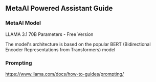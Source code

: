 ## MetaAI Powered Assistant Guide

### MetaAI Model

LLAMA 3.1 70B Parameters - Free Version

The model's architecture is based on the popular BERT (Bidirectional Encoder Representations from Transformers) model

### Prompting

https://www.llama.com/docs/how-to-guides/prompting/
